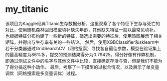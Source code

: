 # my_titanic
该项目为Kaggle经典Titanic生存数据分析，这里观察了各个特征下生存与死亡的对比，使用随机森林回归模型填补缺失年龄，其他缺失特征一般以最常见填补。
也根据特征分布构建了一些新的特征，筛选出需要的特征后，使用热图展示了相关矩阵，并得出与生存率有关的一些结论。
然后，使用XGBClassifier和sklearn中若干分类器通过GridSearchCV（网格搜索）寻找各自最佳参数，模型在验证集上的最高精度为86%多，提交的预测结果得分为0.79425。得分好像有作弊机制，即通过测试文件中的名字与其他文件中比较，直接确定存活与否，但是我们不能为了得分搞这种小动作。
最后，考察了一下模型的过拟合情况，以及展示了单变量调优（网格搜索是多变量调优）过程。

